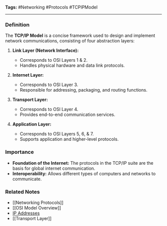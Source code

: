 **Tags:** #Networking #Protocols #TCPIPModel

---

### **Definition**

The **TCP/IP Model** is a concise framework used to design and implement network communications, consisting of four abstraction layers:

1. **Link Layer (Network Interface):**
    
    - Corresponds to OSI Layers 1 & 2.
    - Handles physical hardware and data link protocols.
2. **Internet Layer:**
    
    - Corresponds to OSI Layer 3.
    - Responsible for addressing, packaging, and routing functions.
3. **Transport Layer:**
    
    - Corresponds to OSI Layer 4.
    - Provides end-to-end communication services.
4. **Application Layer:**
    
    - Corresponds to OSI Layers 5, 6, & 7.
    - Supports application and higher-level protocols.

### **Importance**

- **Foundation of the Internet:** The protocols in the TCP/IP suite are the basis for global internet communication.
- **Interoperability:** Allows different types of computers and networks to communicate.

### **Related Notes**

- [[Networking Protocols]]
- [[OSI Model Overview]]
- [IP Addresses](IP%20Addresses%20and%20Management.md)
- [[Transport Layer]]